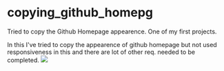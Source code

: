 # copying_github_homepg
Tried to copy the Github Homepage appearence. 
One of my first projects.

In this I've tried to copy the appearence of github homepage but not used responsiveness in this and there are lot of other req. needed to be completed.
<img src="https://repository-images.githubusercontent.com/268976964/296f813d-f2ad-42f2-85dd-c317090a59e6">

